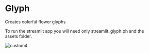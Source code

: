 # Glyph
Creates colorful flower glyphs


To run the streamlit app you will need only streamlit_glyph.ph and the assets folder.

![custom4](https://user-images.githubusercontent.com/8129125/199227853-6cf6af97-cdcf-4a73-96de-5cdbc0662d11.png)
